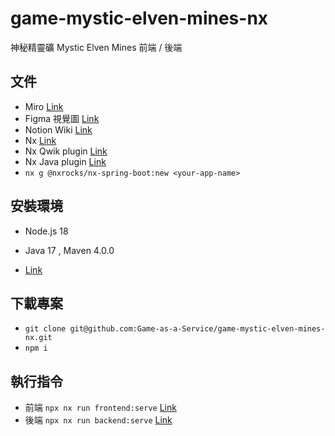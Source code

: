 # game-mystic-elven-mines-nx

神秘精靈礦 Mystic Elven Mines
前端 / 後端

## 文件

- Miro [Link](https://miro.com/app/board/uXjVPLbiyto=/)
- Figma 視覺圖 [Link](https://www.figma.com/file/sRcnCyQ1Ka4PjNsYjOhoQ0/)
- Notion Wiki [Link](https://daydaychao.notion.site/ec77da63c00b49c9bb8557fd033c6ba1?v=73f4fe0644d04f1eb290ed509f407e1d)
- Nx [Link](https://nx.dev/)
- Nx Qwik plugin [Link](https://github.com/qwikifiers/qwik-nx)
- Nx Java plugin [Link](https://github.com/tinesoft/nxrocks/tree/develop/packages/nx-spring-boot)
- `nx g @nxrocks/nx-spring-boot:new <your-app-name>`

## 安裝環境

- Node.js 18
- Java 17 , Maven 4.0.0

- [Link](https://daydaychao.notion.site/abba2c2821a54e1cb985c04e4f141725)

## 下載專案

- `git clone git@github.com:Game-as-a-Service/game-mystic-elven-mines-nx.git`
- `npm i`

## 執行指令

- 前端 `npx nx run frontend:serve` [Link](http://localhost:4200/)
- 後端 `npx nx run backend:serve` [Link](http://localhost:8080/)
